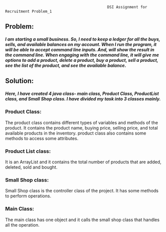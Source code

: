                                                   DSI Assignment for Recruitment Problem_1
 
## Problem: 
##### I am starting a small business. So, I need to keep a ledger for all the buys, sells, and available balances on my account. When I run the program, it will be able to accept command line inputs. And, will show the result in the command line. When engaging with the command line, it will give me options to add a product, delete a product, buy a product, sell a product, see the list of the product, and see the available balance. 

## Solution:
##### Here,  I have created 4 java class- main class, Product Class, ProductList class, and Small Shop class. I have divided my task into 3 classes mainly. 

### Product Class: 
The product class contains different types of variables and methods of the product. It contains the product name, buying price, selling price, and total available products in the inventory. product class also contains some methods to access some attributes.  

### Product List class: 
It is an ArrayList and it contains the total number of products that are added, deleted, sold and bought.

### Small Shop class: 
Small Shop class is the controller class of the project. It has some methods to perform operations.

### Main Class: 
The main class has one object and it calls the small shop class that handles all the operation.
